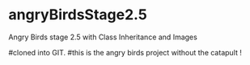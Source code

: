 # angryBirdsStage2.5
Angry Birds stage 2.5 with Class Inheritance and Images

#cloned into GIT.
#this is the angry birds project without the catapult !